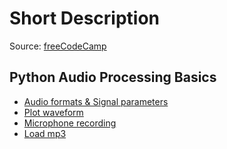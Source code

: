# Short Description

Source: [freeCodeCamp](https://www.youtube.com/watch?v=mYUyaKmvu6Y)

## Python Audio Processing Basics
- [Audio formats & Signal parameters](wav_example.py)
- [Plot waveform](plot_audio.py)
- [Microphone recording](record_mic.py)
- [Load mp3](load_mp3.py)
